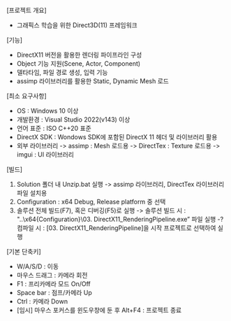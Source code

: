 [프로젝트 개요]
- 그래픽스 학습을 위한 Direct3D(11) 프레임워크

[기능]
- DirectX11 버전을 활용한 렌더링 파이프라인 구성
- Object 기능 지원(Scene, Actor, Component)
- 델타타임, 파일 경로 생성, 입력 기능
- assimp 라이브러리를 활용한 Static, Dynamic Mesh 로드

[최소 요구사항]
- OS : Windows 10 이상
- 개발환경 : Visual Studio 2022(v143) 이상
- 언어 표준 : ISO C++20 표준
- DirectX SDK : Wondows SDK에 포함된 DirectX 11 헤더 및 라이브러리 활용
- 외부 라이브러리
-> assimp : Mesh 로드용
-> DirectTex : Texture 로드용
-> imgui : UI 라이브러리

[빌드]
1. Solution 폴더 내 Unzip.bat 실행
-> assimp 라이브러리, DirectTex 라이브러리 파일 설치용
2. Configuration : x64 Debug, Release platform 중 선택
3. 솔루션 전체 빌드(F7), 혹은 디버깅(F5)로 실행
-> 솔루션 빌드 시 : "..\x64\{Configuration}\03. DirectX11_RenderingPipeline.exe” 파일 실행
-? 컴파일 시 : [03. DirectX11_RenderingPipeline]을 시작 프로젝트로 선택하여 실행

[기본 단축키]
- W/A/S/D : 이동
- 마우스 드래그 : 카메라 회전 
- F1 : 프리카메라 모드 On/Off
- Space bar : 점프/카메라 Up
- Ctrl : 카메라 Down
- [임시] 마우스 포커스를 윈도우창에 둔 후 Alt+F4 : 프로젝트 종료
